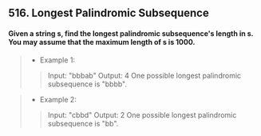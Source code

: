 ## 516. Longest Palindromic Subsequence
#### Given a string s, find the longest palindromic subsequence's length in s. You may assume that the maximum length of s is 1000.

>* Example 1:
>> Input: "bbbab"
>> Output: 4
>> One possible longest palindromic subsequence is "bbbb".

>* Example 2:
>> Input: "cbbd"
>> Output: 2
>> One possible longest palindromic subsequence is "bb".  